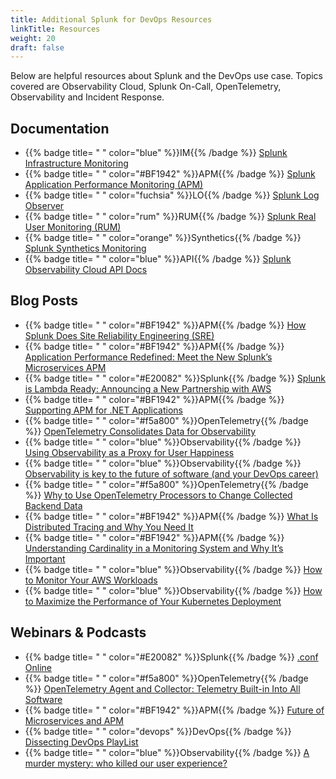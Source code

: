 ```yaml
---
title: Additional Splunk for DevOps Resources
linkTitle: Resources
weight: 20
draft: false
---
```


Below are helpful resources about Splunk and the DevOps use case. Topics covered are Observability Cloud, Splunk On-Call, OpenTelemetry, Observability and Incident Response.

## Documentation

* {{% badge title= " " color="blue" %}}IM{{% /badge %}} [Splunk Infrastructure Monitoring](https://docs.splunk.com/Observability/infrastructure/intro-to-infrastructure.html#nav-Introduction-to-Splunk-Infrastructure-Monitoring)
* {{% badge title= " " color="#BF1942" %}}APM{{% /badge %}} [Splunk Application Performance Monitoring (APM)](https://docs.splunk.com/Observability/apm/intro-to-apm.html#nav-Introduction-to-Splunk-APM)
* {{% badge title= " " color="fuchsia" %}}LO{{% /badge %}} [Splunk Log Observer](https://docs.splunk.com/Observability/logs/intro-to-logs.html#nav-Introduction-to-Splunk-Log-Observer)
* {{% badge title= " " color="rum" %}}RUM{{% /badge %}} [Splunk Real User Monitoring (RUM)](https://docs.splunk.com/Observability/rum/intro-to-rum.html#nav-Introduction-to-Splunk-RUM)
* {{% badge title= " " color="orange" %}}Synthetics{{% /badge %}} [Splunk Synthetics Monitoring](https://help.rigor.com/hc/en-us)
* {{% badge title= " " color="blue" %}}API{{% /badge %}} [Splunk Observability Cloud API Docs](https://dev.splunk.com/observability/docs/)

## Blog Posts

* {{% badge title= " " color="#BF1942" %}}APM{{% /badge %}} [How Splunk Does Site Reliability Engineering (SRE)](https://splk.it/3eKyy46)
* {{% badge title= " " color="#BF1942" %}}APM{{% /badge %}} [Application Performance Redefined: Meet the New Splunk&rsquo;s Microservices APM](https://www.splunk.com/en_us/blog/it/application-performance-redefined-meet-the-new-signalfx-microservices-apm.html)
* {{% badge title= " " color="#E20082" %}}Splunk{{% /badge %}} [Splunk is Lambda Ready: Announcing a New Partnership with AWS](https://www.splunk.com/en_us/blog/it/splunk-is-lambda-ready.html)
* {{% badge title= " " color="#BF1942" %}}APM{{% /badge %}} [Supporting APM for .NET Applications](https://www.splunk.com/en_us/blog/cloud/supporting-apm-for-net-applications.html)
* {{% badge title= " " color="#f5a800" %}}OpenTelemetry{{% /badge %}} [OpenTelemetry Consolidates Data for Observability](https://thenewstack.io/opentelemetry-consolidates-data-for-observability/)
* {{% badge title= " " color="blue" %}}Observability{{% /badge %}} [Using Observability as a Proxy for User Happiness](https://www.splunk.com/en_us/blog/cloud/using-observability-as-a-proxy-for-customer-happiness.html)
* {{% badge title= " " color="blue" %}}Observability{{% /badge %}} [Observability is key to the future of software (and your DevOps career)](https://stackoverflow.blog/2021/09/08/observability-is-key-to-the-future-of-software-and-your-devops-career/)
* {{% badge title= " " color="#f5a800" %}}OpenTelemetry{{% /badge %}} [Why to Use OpenTelemetry Processors to Change Collected Backend Data](https://www.splunk.com/en_us/blog/devops/why-to-use-opentelemetry-processors-to-change-collected-backend-data.html)
* {{% badge title= " " color="#BF1942" %}}APM{{% /badge %}} [What Is Distributed Tracing and Why You Need It](https://www.splunk.com/en_us/blog/devops/what-is-distributed-tracing-and-why-you-need-it.html)
* {{% badge title= " " color="#BF1942" %}}APM{{% /badge %}} [Understanding Cardinality in a Monitoring System and Why It&rsquo;s Important](https://www.splunk.com/en_us/blog/devops/understanding-cardinality-in-a-monitoring-system-and-why-it-s-important.html)
* {{% badge title= " " color="blue" %}}Observability{{% /badge %}} [How to Monitor Your AWS Workloads](https://www.splunk.com/en_us/blog/devops/how-to-monitor-your-aws-workloads.html)
* {{% badge title= " " color="blue" %}}Observability{{% /badge %}} [How to Maximize the Performance of Your Kubernetes Deployment](https://www.splunk.com/en_us/blog/devops/how-to-maximize-the-performance-of-your-kubernetes-deployment.html)

## Webinars & Podcasts

* {{% badge title= " " color="#E20082" %}}Splunk{{% /badge %}} [.conf Online](https://conf.splunk.com/watch/conf-online.html#/)
* {{% badge title= " " color="#f5a800" %}}OpenTelemetry{{% /badge %}} [OpenTelemetry Agent and Collector: Telemetry Built-in Into All Software](https://www.youtube.com/watch?v=cHiFSprUqa0)
* {{% badge title= " " color="#BF1942" %}}APM{{% /badge %}} [Future of Microservices and APM](https://bit.ly/3cpdbUs)
* {{% badge title= " " color="devops" %}}DevOps{{% /badge %}} [Dissecting DevOps PlayList](https://www.youtube.com/playlist?list=PLxkFdMSHYh3QOOQ7D1YyPYOlavuVBRmNm)
* {{% badge title= " " color="blue" %}}Observability{{% /badge %}} [A murder mystery: who killed our user experience?](https://stackoverflow.blog/2021/10/27/observability-thrives-when-vendor-lock-in-dies/)
